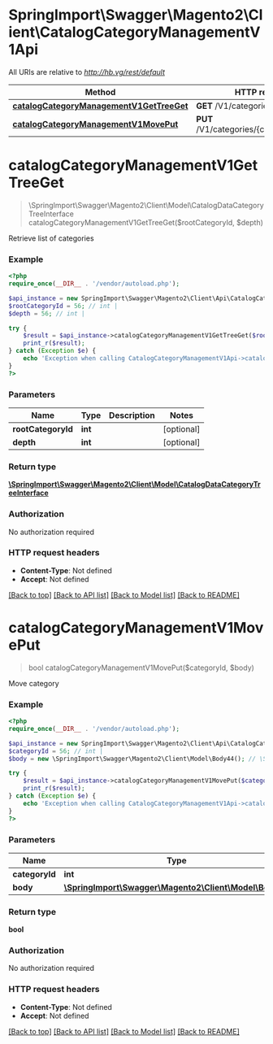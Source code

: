 # SpringImport\Swagger\Magento2\Client\CatalogCategoryManagementV1Api

All URIs are relative to *http://hb.vg/rest/default*

Method | HTTP request | Description
------------- | ------------- | -------------
[**catalogCategoryManagementV1GetTreeGet**](CatalogCategoryManagementV1Api.md#catalogCategoryManagementV1GetTreeGet) | **GET** /V1/categories | 
[**catalogCategoryManagementV1MovePut**](CatalogCategoryManagementV1Api.md#catalogCategoryManagementV1MovePut) | **PUT** /V1/categories/{categoryId}/move | 


# **catalogCategoryManagementV1GetTreeGet**
> \SpringImport\Swagger\Magento2\Client\Model\CatalogDataCategoryTreeInterface catalogCategoryManagementV1GetTreeGet($rootCategoryId, $depth)



Retrieve list of categories

### Example
```php
<?php
require_once(__DIR__ . '/vendor/autoload.php');

$api_instance = new SpringImport\Swagger\Magento2\Client\Api\CatalogCategoryManagementV1Api();
$rootCategoryId = 56; // int | 
$depth = 56; // int | 

try {
    $result = $api_instance->catalogCategoryManagementV1GetTreeGet($rootCategoryId, $depth);
    print_r($result);
} catch (Exception $e) {
    echo 'Exception when calling CatalogCategoryManagementV1Api->catalogCategoryManagementV1GetTreeGet: ', $e->getMessage(), PHP_EOL;
}
?>
```

### Parameters

Name | Type | Description  | Notes
------------- | ------------- | ------------- | -------------
 **rootCategoryId** | **int**|  | [optional]
 **depth** | **int**|  | [optional]

### Return type

[**\SpringImport\Swagger\Magento2\Client\Model\CatalogDataCategoryTreeInterface**](../Model/CatalogDataCategoryTreeInterface.md)

### Authorization

No authorization required

### HTTP request headers

 - **Content-Type**: Not defined
 - **Accept**: Not defined

[[Back to top]](#) [[Back to API list]](../../README.md#documentation-for-api-endpoints) [[Back to Model list]](../../README.md#documentation-for-models) [[Back to README]](../../README.md)

# **catalogCategoryManagementV1MovePut**
> bool catalogCategoryManagementV1MovePut($categoryId, $body)



Move category

### Example
```php
<?php
require_once(__DIR__ . '/vendor/autoload.php');

$api_instance = new SpringImport\Swagger\Magento2\Client\Api\CatalogCategoryManagementV1Api();
$categoryId = 56; // int | 
$body = new \SpringImport\Swagger\Magento2\Client\Model\Body44(); // \SpringImport\Swagger\Magento2\Client\Model\Body44 | 

try {
    $result = $api_instance->catalogCategoryManagementV1MovePut($categoryId, $body);
    print_r($result);
} catch (Exception $e) {
    echo 'Exception when calling CatalogCategoryManagementV1Api->catalogCategoryManagementV1MovePut: ', $e->getMessage(), PHP_EOL;
}
?>
```

### Parameters

Name | Type | Description  | Notes
------------- | ------------- | ------------- | -------------
 **categoryId** | **int**|  |
 **body** | [**\SpringImport\Swagger\Magento2\Client\Model\Body44**](../Model/\SpringImport\Swagger\Magento2\Client\Model\Body44.md)|  | [optional]

### Return type

**bool**

### Authorization

No authorization required

### HTTP request headers

 - **Content-Type**: Not defined
 - **Accept**: Not defined

[[Back to top]](#) [[Back to API list]](../../README.md#documentation-for-api-endpoints) [[Back to Model list]](../../README.md#documentation-for-models) [[Back to README]](../../README.md)

